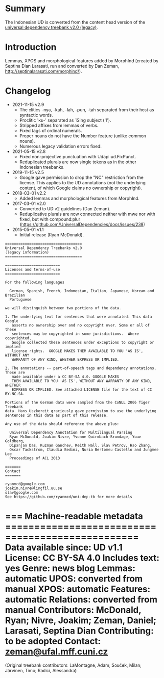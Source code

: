 # Summary

The Indonesian UD is converted from the content head version of the [universal
dependency treebank v2.0 (legacy)](https://github.com/ryanmcd/uni-dep-tb).


# Introduction

Lemmas, XPOS and morphological features added by MorphInd
(created by Septina Dian Larasati, run and converted by Dan Zeman,
http://septinalarasati.com/morphind/).

# Changelog

* 2021-11-15 v2.9
  * The clitics -nya, -kah, -lah, -pun, -tah separated from their host as syntactic words.
  * Proclitic 'ku-' separated as 1Sing subject ('I').
  * Stripped affixes from lemmas of verbs.
  * Fixed tags of ordinal numerals.
  * Proper nouns do not have the Number feature (unlike common nouns).
  * Numerous legacy validation errors fixed.
* 2021-05-15 v2.8
  * Fixed non-projective punctuation with Udapi ud.FixPunct.
  * Reduplicated plurals are now single tokens as in the other Indonesian treebanks.
* 2019-11-15 v2.5
  * Google gave permission to drop the "NC" restriction from the license.
    This applies to the UD annotations (not the underlying content, of which Google claims no ownership or copyright).
* 2018-03-01 v2.2
  * Added lemmas and morphological features from MorphInd.
* 2017-03-01 v2.0
  * Converted to UD v2 guidelines (Dan Zeman).
  * Reduplicative plurals are now connected neither with mwe nor with fixed,
    but with compound:plur
    (https://github.com/UniversalDependencies/docs/issues/238)
* 2015-05-01 v1.1
  * Initial release (Ryan McDonald).



```
===================================
Universal Dependency Treebanks v2.0
(legacy information)
===================================

=========================
Licenses and terms-of-use
=========================

For the following languages

  German, Spanish, French, Indonesian, Italian, Japanese, Korean and Brazilian
  Portuguese

we will distinguish between two portions of the data.

1. The underlying text for sentences that were annotated. This data Google
   asserts no ownership over and no copyright over. Some or all of these
   sentences may be copyrighted in some jurisdictions.  Where copyrighted,
   Google collected these sentences under exceptions to copyright or implied
   license rights.  GOOGLE MAKES THEM AVAILABLE TO YOU 'AS IS', WITHOUT ANY
   WARRANTY OF ANY KIND, WHETHER EXPRESS OR IMPLIED.

2. The annotations -- part-of-speech tags and dependency annotations. These are
   made available under a CC BY-SA 4.0. GOOGLE MAKES
   THEM AVAILABLE TO YOU 'AS IS', WITHOUT ANY WARRANTY OF ANY KIND, WHETHER
   EXPRESS OR IMPLIED. See attached LICENSE file for the text of CC BY-NC-SA.

Portions of the German data were sampled from the CoNLL 2006 Tiger Treebank
data. Hans Uszkoreit graciously gave permission to use the underlying
sentences in this data as part of this release.

Any use of the data should reference the above plus:

  Universal Dependency Annotation for Multilingual Parsing
  Ryan McDonald, Joakim Nivre, Yvonne Quirmbach-Brundage, Yoav Goldberg,
  Dipanjan Das, Kuzman Ganchev, Keith Hall, Slav Petrov, Hao Zhang,
  Oscar Tackstrom, Claudia Bedini, Nuria Bertomeu Castello and Jungmee Lee
  Proceedings of ACL 2013

=======
Contact
=======

ryanmcd@google.com
joakim.nivre@lingfil.uu.se
slav@google.com
See https://github.com/ryanmcd/uni-dep-tb for more details
```



=== Machine-readable metadata =================================================
Data available since: UD v1.1
License: CC BY-SA 4.0
Includes text: yes
Genre: news blog
Lemmas: automatic
UPOS: converted from manual
XPOS: automatic
Features: automatic
Relations: converted from manual
Contributors: McDonald, Ryan; Nivre, Joakim; Zeman, Daniel; Larasati, Septina Dian
Contributing: to be adopted
Contact: zeman@ufal.mff.cuni.cz
===============================================================================
(Original treebank contributors: LaMontagne, Adam; Souček, Milan; Järvinen, Timo; Radici, Alessandra)
